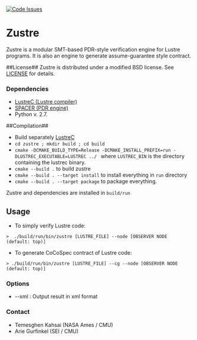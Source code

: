 
[![Code Issues](http://www.quantifiedcode.com/api/v1/project/f01b6e8e42264a9db43a4221e4ebdb51/badge.svg)](http://www.quantifiedcode.com/app/project/f01b6e8e42264a9db43a4221e4ebdb51)

# Zustre #

Zustre is a modular SMT-based PDR-style verification engine for Lustre programs. It is also an engine to generate assume-guarantee style contract.

##License##
Zustre is distributed under a modified BSD license. See [LICENSE](LICENSE) for details.

### Dependencies ###

* [LustreC (Lustre compiler)](https://github.com/coco-team/lustrec)
* [SPACER (PDR engine)](http://spacer.bitbucket.org/)
* Python v. 2.7.


##Compilation##

*  Build separately [LustreC](https://github.com/coco-team/lustrec) 
* `cd zustre ; mkdir build ; cd build`
* `cmake -DCMAKE_BUILD_TYPE=Release -DCMAKE_INSTALL_PREFIX=run -DLUSTREC_EXECUTABLE=LUSTREC ../ ` where `LUSTREC_BIN` is the directory containing the lustrec binary.
* `cmake --build .` to build zustre
* `cmake --build . --target install` to install everything in `run` directory
* `cmake --build . --target package` to package everything.

Zustre and dependencies are installed in `build/run`


## Usage ##
* To simply verify Lustre code:
```
>  ./build/run/bin/zustre [LUSTRE_FILE] --node [OBSERVER NODE (default: top)]
```

* To generate CoCoSpec contract of Lustre code:
```
> ./build/run/bin/zustre [LUSTRE_FILE] --cg --node [OBSERVER NODE (default: top)]
```

### Options ###

* --xml : Output result in xml format 

### Contact ###
* Temesghen Kahsai (NASA Ames / CMU)
* Arie Gurfinkel (SEI / CMU)
